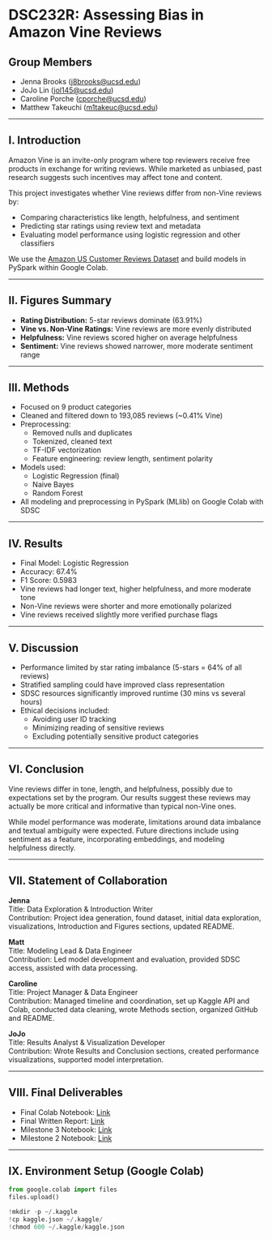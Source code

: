 # DSC232R: Assessing Bias in Amazon Vine Reviews

## Group Members
- Jenna Brooks ([j8brooks@ucsd.edu](mailto:j8brooks@ucsd.edu))
- JoJo Lin ([jol145@ucsd.edu](mailto:jol145@ucsd.edu))
- Caroline Porche ([cporche@ucsd.edu](mailto:cporche@ucsd.edu))
- Matthew Takeuchi ([m1takeuc@ucsd.edu](mailto:m1takeuc@ucsd.edu))

---

## I. Introduction

Amazon Vine is an invite-only program where top reviewers receive free products in exchange for writing reviews. While marketed as unbiased, past research suggests such incentives may affect tone and content.

This project investigates whether Vine reviews differ from non-Vine reviews by:
- Comparing characteristics like length, helpfulness, and sentiment
- Predicting star ratings using review text and metadata
- Evaluating model performance using logistic regression and other classifiers

We use the [Amazon US Customer Reviews Dataset](https://www.kaggle.com/datasets/cynthiarempel/amazon-us-customer-reviews-dataset) and build models in PySpark within Google Colab.

---

## II. Figures Summary

- **Rating Distribution:** 5-star reviews dominate (63.91%)
- **Vine vs. Non-Vine Ratings:** Vine reviews are more evenly distributed
- **Helpfulness:** Vine reviews scored higher on average helpfulness
- **Sentiment:** Vine reviews showed narrower, more moderate sentiment range

---

## III. Methods

- Focused on 9 product categories
- Cleaned and filtered down to 193,085 reviews (~0.41% Vine)
- Preprocessing:
  - Removed nulls and duplicates
  - Tokenized, cleaned text
  - TF-IDF vectorization
  - Feature engineering: review length, sentiment polarity
- Models used:
  - Logistic Regression (final)
  - Naive Bayes
  - Random Forest
- All modeling and preprocessing in PySpark (MLlib) on Google Colab with SDSC

---

## IV. Results

- Final Model: Logistic Regression  
- Accuracy: 67.4%  
- F1 Score: 0.5983  
- Vine reviews had longer text, higher helpfulness, and more moderate tone
- Non-Vine reviews were shorter and more emotionally polarized
- Vine reviews received slightly more verified purchase flags

---

## V. Discussion

- Performance limited by star rating imbalance (5-stars = 64% of all reviews)
- Stratified sampling could have improved class representation
- SDSC resources significantly improved runtime (30 mins vs several hours)
- Ethical decisions included:
  - Avoiding user ID tracking
  - Minimizing reading of sensitive reviews
  - Excluding potentially sensitive product categories

---

## VI. Conclusion

Vine reviews differ in tone, length, and helpfulness, possibly due to expectations set by the program. Our results suggest these reviews may actually be more critical and informative than typical non-Vine ones.

While model performance was moderate, limitations around data imbalance and textual ambiguity were expected. Future directions include using sentiment as a feature, incorporating embeddings, and modeling helpfulness directly.

---

## VII. Statement of Collaboration

**Jenna**  
Title: Data Exploration & Introduction Writer  
Contribution: Project idea generation, found dataset, initial data exploration, visualizations, Introduction and Figures sections, updated README.

**Matt**  
Title: Modeling Lead & Data Engineer  
Contribution: Led model development and evaluation, provided SDSC access, assisted with data processing.

**Caroline**  
Title: Project Manager & Data Engineer  
Contribution: Managed timeline and coordination, set up Kaggle API and Colab, conducted data cleaning, wrote Methods section, organized GitHub and README.

**JoJo**  
Title: Results Analyst & Visualization Developer  
Contribution: Wrote Results and Conclusion sections, created performance visualizations, supported model interpretation.

---

## VIII. Final Deliverables

- Final Colab Notebook: [Link](https://colab.research.google.com/drive/1r6Rg66iP_PTqvRSvZetj451lW5J-B0wm?usp=sharing)  
- Final Written Report: [Link](https://docs.google.com/document/d/19uSUlNqZAf24s00qddqhPWhanOm71eJqbT_h4E8t81s/edit?usp=sharing)  
- Milestone 3 Notebook: [Link](https://colab.research.google.com/drive/1B87bLoxxEpuh9BflsjAw8hpDD89787tK?usp=sharing)  
- Milestone 2 Notebook: [Link](https://colab.research.google.com/drive/1qLS9L-2DxKVYe4vZ5wNhfQAtpAgXWI1d?usp=sharing)

---

## IX. Environment Setup (Google Colab)

```python
from google.colab import files
files.upload()

!mkdir -p ~/.kaggle
!cp kaggle.json ~/.kaggle/
!chmod 600 ~/.kaggle/kaggle.json
